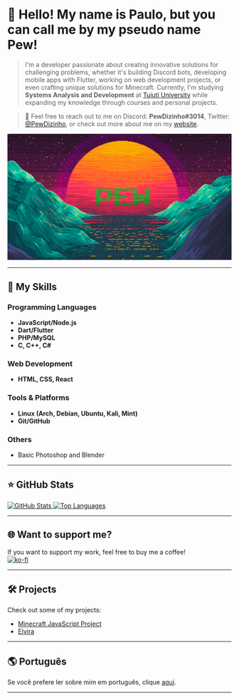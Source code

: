 # 💜 Hello! My name is **Paulo**, but you can call me by my pseudo name **Pew**!

> I'm a developer passionate about creating innovative solutions for challenging problems, whether it's building Discord bots, developing mobile apps with Flutter, working on web development projects, or even crafting unique solutions for Minecraft. Currently, I'm studying **Systems Analysis and Development** at [Tuiuti University](https://tuiuti.edu.br/) while expanding my knowledge through courses and personal projects.

> 💬 Feel free to reach out to me on Discord: **PewDizinho#3014**, Twitter: [@PewDizinho](https://x.com/PewDizinho), or check out more about me on my [website](https://pewdizinho.com/).

<img src="Background.png" min-width="200px" max-width="700px" width="700px" alt="Background">

---

## 🚀 My Skills  
### Programming Languages  
- **JavaScript/Node.js**  
- **Dart/Flutter**  
- **PHP/MySQL**  
- **C, C++, C#**

### Web Development  
- **HTML, CSS, React**

### Tools & Platforms  
- **Linux (Arch, Debian, Ubuntu, Kali, Mint)**  
- **Git/GitHub**

### Others  
- Basic Photoshop and Blender  

---

## ⭐ GitHub Stats  

<a href="https://github.com/PewDizinho">
 <img src="https://github-readme-stats.vercel.app/api?username=PewDizinho&include_all_commits=true&count_private=true&show_icons=true&line_height=20&title_color=2B5BBD&icon_color=1124BB&text_color=A1A1A1&bg_color=0,000000,130F40" alt="GitHub Stats"/>
</a>

<a href="https://github.com/PewDizinho">
 <img src="https://github-readme-stats.vercel.app/api/top-langs?username=PewDizinho&show_icons=true&locale=en&layout=compact&theme=chartreuse-dark" alt="Top Languages" width=355px/>
</a>


---

## 🌐 Want to support me?  

If you want to support my work, feel free to buy me a coffee!  
[![ko-fi](https://ko-fi.com/img/githubbutton_sm.svg)](https://ko-fi.com/E1E1BAPMC)  

---

## 🛠 Projects  

Check out some of my projects:  
- [Minecraft JavaScript Project](https://github.com/Pews-Cavern/Projeto-Integrador-UTP3)  
- [Elvira](https://github.com/Pews-Cavern/Elvira)  

---

## 🌎 Português  

Se você prefere ler sobre mim em português, clique [aqui]().  

---
